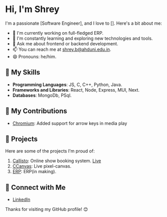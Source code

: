 # Hi, I'm Shrey


I'm a passionate [Software Engineer], and I love to []. Here's a bit about me:

- 🔭 I'm currently working on full-fledged ERP.
- 🌱 I'm constantly learning and exploring new technologies and tools.
- 💬 Ask me about frontend or backend development.
- 📫 You can reach me at shrey.b@ahduni.edu.in.
- 😄 Pronouns: he/him.

## 🚀 My Skills

- **Programming Languages**: JS, C, C++, Python, Java.
- **Frameworks and Libraries**: React, Node, Express, MUI, Next.
- **Databases**: MongoDb, PSql.

## 🌟 My Contributions

- [Chromium](https://chromium-review.googlesource.com/c/chromium/src/+/4881903): Added support for arrow keys in media play

## 🌟 Projects

Here are some of the projects I'm proud of:

1. [Callisto](https://github.com/malay44/Callisto): Online show booking system. [Live](https://callisto-40di.onrender.com/)
2. [CCanvas](https://github.com/Shreypatel13ll/CCanvas): Live pixel-canvas.
3. [ERP](https://github.com/Shreypatel13ll/ERP): ERP(in making).

## 🔗 Connect with Me

- [LinkedIn](https://www.linkedin.com/in/shrey-patel-009168235/)

Thanks for visiting my GitHub profile! 😊
